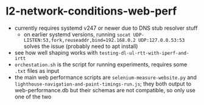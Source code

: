 # l2-network-conditions-web-perf
- currently requires systemd v247 or newer due to DNS stub resolver stuff
    - on earlier systemd versions, running `socat UDP-LISTEN:53,fork,reuseaddr,bind=192.168.0.2 UDP:127.0.0.53:53` solves the issue (probably need to apt install)
- see how well shaping works with `testing-dl-ul-rtt-with-iperf-and-irtt`
- `orchestation.sh` is the script for running experiments, requires some `.txt` files as input
- the main web performance scripts are `selenium-measure-website.py` and `lighthouse-navigation-and-paint-timings-run.js`; they both output to web-performance.db but their schemas are not compatible, so only use one of the two
